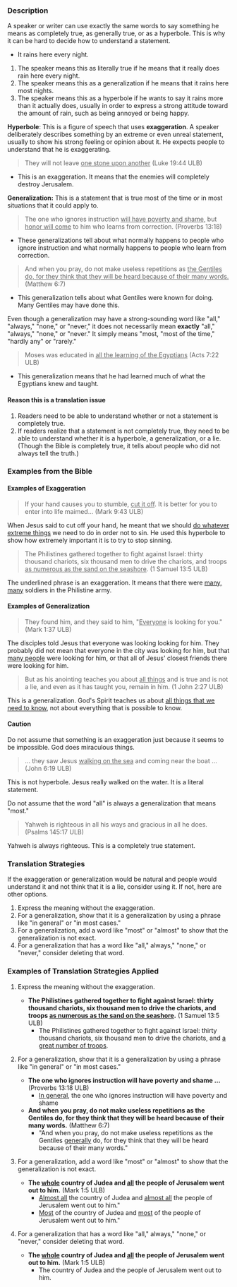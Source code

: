 

### Description

A speaker or writer can use exactly the same words to say something he means as completely true, as generally true, or as a hyperbole. This is why it can be hard to decide how to understand a statement.

* It rains here every night.

1. The speaker means this as literally true if he means that it really does rain here every night.
2. The speaker means this as a generalization if he means that it rains here most nights.
3. The speaker means this as a hyperbole if he wants to say it rains more than it actually does, usually in order to express a strong attitude toward the amount of rain, such as being annoyed or being happy.

**Hyperbole**: This is a figure of speech that uses **exaggeration**. A speaker deliberately describes something by an extreme or even unreal statement, usually to show his strong feeling or opinion about it. He expects people to understand that he is exaggerating.

>They will not leave <u>one stone upon another</u> (Luke 19:44 ULB)

* This is an exaggeration. It means that the enemies will completely destroy Jerusalem.

**Generalization:** This is a statement that is true most of the time or in most situations that it could apply to.

>The one who ignores instruction <u>will have poverty and shame,</u>
>but <u>honor will come</u> to him who learns from correction. (Proverbs 13:18)

* These generalizations tell about what normally happens to people who ignore instruction and what normally happens to people who learn from correction.

>And when you pray, do not make useless repetitions as <u>the Gentiles do, for they think that they will be heard because of their many words.</u> (Matthew 6:7)

* This generalization tells about what Gentiles were known for doing. Many Gentiles may have done this.

Even though a generalization may have a strong-sounding word like "all," "always," "none," or "never," it does not necessarliy mean **exactly** "all," "always," "none," or "never." It  simply means "most, "most of the time," "hardly any" or "rarely."

>Moses was educated in <u>all the learning of the Egyptians</u> (Acts 7:22 ULB)

* This generalization means that he had learned much of what the Egyptians knew and taught.

#### Reason this is a translation issue

1. Readers need to be able to understand whether or not a statement is completely true.
2. If readers realize that a statement is not completely true, they need to be able to understand whether it is a hyperbole, a generalization, or a lie. (Though the Bible is completely true, it tells about people who did not always tell the truth.)


### Examples from the Bible

#### Examples of Exaggeration

>If your hand causes you to stumble, <u>cut it off</u>. It is better for you to enter into life maimed… (Mark 9:43 ULB)

When Jesus said to cut off your hand, he meant that we should <u>do whatever extreme things</u> we need to do in order not to sin. He used this hyperbole to show how extremely important it is to try to stop sinning.

>The Philistines gathered together to fight against Israel: thirty thousand chariots, six thousand men to drive the chariots, and troops <u>as numerous as the sand on the seashore</u>. (1 Samuel 13:5 ULB)

The underlined phrase is an exaggeration. It means that there were <u>many, many</u> soldiers in the Philistine army.

#### Examples of Generalization

>They found him, and they said to him, "<u>Everyone</u> is looking for you." (Mark 1:37 ULB)

The disciples told Jesus that everyone was looking looking for him. They probably did not mean that everyone in the city was looking for him, but that <u>many people</u> were looking for him, or that all of Jesus' closest friends there were looking for him.

>But as his anointing teaches you about <u>all things</u> and is true and is not a lie, and even as it has taught you, remain in him. (1 John 2:27 ULB)

 This is a generalization. God's Spirit teaches us about <u>all things that we need to know</u>, not about everything that is possible to know.

#### Caution

Do not assume that something is an exaggeration just because it seems to be impossible. God does miraculous things.
>… they saw Jesus <u>walking on the sea</u> and coming near the boat … (John 6:19 ULB)

This  is not hyperbole. Jesus really walked on the water. It is a literal statement.

Do not assume that the word "all" is always a generalization that means "most."

>Yahweh is righteous in all his ways
>and gracious in all he does. (Psalms 145:17 ULB)

Yahweh is always righteous. This is a completely true statement.

### Translation Strategies

If the exaggeration or generalization would be natural and people would understand it and not think that it is a lie, consider using it. If not, here are other options.

1. Express the meaning without the exaggeration.
2. For a generalization, show that it is a generalization by using a phrase like "in general" or "in most cases."
3. For a generalization, add a word like "most" or "almost" to show that the generalization is not exact.
3. For a generalization that has a word like "all," always," "none," or "never," consider deleting that word.


### Examples of Translation Strategies Applied

1. Express the meaning without the exaggeration.

    * **The Philistines gathered together to fight against Israel: thirty thousand chariots, six thousand men to drive the chariots, and troops <u>as numerous as the sand on the seashore</u>.** (1 Samuel 13:5 ULB)
        * The Philistines gathered together to fight against Israel: thirty thousand chariots, six thousand men to drive the chariots, and <u>a great number of troops</u>.

2. For a generalization, show that it is a generalization by using a phrase like "in general" or "in most cases."

    * **The one who ignores instruction will have poverty and shame ...** (Proverbs 13:18 ULB)
        * <u>In general,</u> the one who ignores instruction will have poverty and shame
    * **And when you pray, do not make useless repetitions as the Gentiles do, for they think that they will be heard because of their many words.** (Matthew 6:7)
        * "And when you pray, do not make useless repetitions as the Gentiles <u>generally</u> do, for they think that they will be heard because of their many words."

3. For a generalization, add a word like "most" or "almost" to show that the generalization is not exact. 

    * **The <u>whole</u> country of Judea and <u>all</u> the people of Jerusalem went out to him.** (Mark 1:5 ULB)
        * <u>Almost all</u> the country of Judea and <u>almost all</u> the people of Jerusalem went out to him."
        * <u>Most</u> of the country of Judea and <u>most</u> of the people of Jerusalem went out to him."

4. For a generalization that has a word like "all," always," "none," or "never," consider deleting that word.

    * **The <u>whole</u> country of Judea and <u>all</u> the people of Jerusalem went out to him.** (Mark 1:5 ULB)
        * The country of Judea and the people of Jerusalem went out to him.

